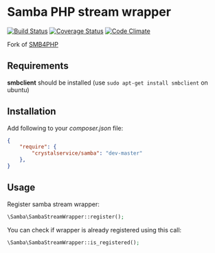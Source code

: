 Samba PHP stream wrapper
=====
[![Build Status](https://secure.travis-ci.org/crystalservice/samba.png?branch=master)](http://travis-ci.org/crystalservice/samba)
[![Coverage Status](https://coveralls.io/repos/crystalservice/samba/badge.png)](https://coveralls.io/r/crystalservice/samba)
[![Code Climate](https://codeclimate.com/github/crystalservice/samba.png)](https://codeclimate.com/github/crystalservice/samba)

Fork of [SMB4PHP](https://code.google.com/p/smbwebclient/)
 
Requirements
------

**smbclient** should be installed (use `sudo apt-get install smbclient` on ubuntu)  

Installation
-----

Add following to your _composer.json_ file:

```json
{
    "require": {
        "crystalservice/samba": "dev-master"
    },
}
```

Usage
-----

Register samba stream wrapper:
```php
\Samba\SambaStreamWrapper::register();
```

You can check if wrapper is already registered using this call:
```php
\Samba\SambaStreamWrapper::is_registered();
```

